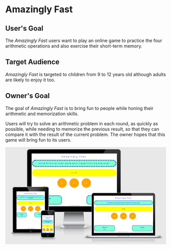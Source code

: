 # Amazingly Fast

## User's Goal

The <em>Amazingly Fast</em> users want to play an online game to practice the four arithmetic operations and also exercise their short-term memory.

## Target Audience

<em>Amazingly Fast</em> is targeted to children from 9 to 12 years old although adults are likely to enjoy it too.

## Owner's Goal

The goal of <em>Amazingly Fast</em> is to bring fun to people while honing their arithmetic and memorization skills. 

Users will try to solve an arithmetic problem in each round, as quickly as possible, while needing to memorize the previous result, so that they can compare it with the result of the current problem. The owner hopes that this game will bring fun to its users.

![Responsive Mockup](assets/images/tst-round-1-mockup.png)
